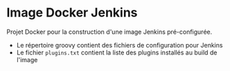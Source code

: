 # Image Docker Jenkins

Projet Docker pour la construction d'une image Jenkins pré-configurée.

- Le répertoire groovy contient des fichiers de configuration pour Jenkins
- Le fichier `plugins.txt` contient la liste des plugins installés au build de l'image
